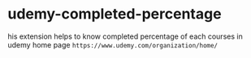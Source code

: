 # udemy-completed-percentage
his extension helps to know completed percentage of each courses in udemy home page `https://www.udemy.com/organization/home/`
